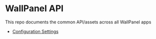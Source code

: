 # WallPanel API
This repo documents the common API/assets across all WallPanel apps

* [Configuration Settings](./configuration-settings.md)

